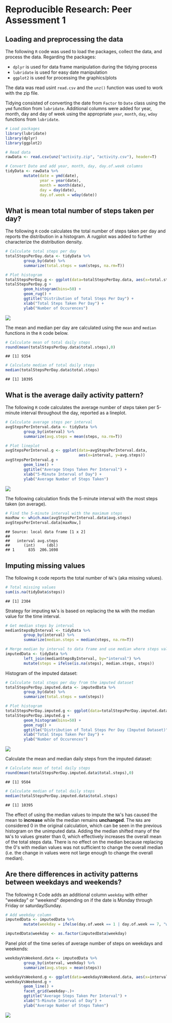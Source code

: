 # Reproducible Research: Peer Assessment 1



## Loading and preprocessing the data

The following `R` code was used to load the packages, collect the data, and process the data. Regarding the packages: 

* `dplyr` is used for data frame manipulation during the tidying process
* `lubridate` is used for easy date manipulation
* `ggplot2` is used for processing the graphics/plots

The data was read usint `read.csv` and the `unz()` function was used to work with the zip file.

Tidying consisted of converting the date from `Factor` to `Date` class using the `ymd` function from `lubridate`. Additional columns were added for year, month, day and day of week using the appropriate `year`, `month`, `day`, `wday` functions from `lubridate`.


```r
# Load packages
library(lubridate)
library(dplyr)
library(ggplot2)

# Read data
rawData <- read.csv(unz("activity.zip", "activity.csv"), header=T)

# Convert Date and add year, month, day, day.of.week columns
tidyData <- rawData %>%
        mutate(date = ymd(date),
               year = year(date),
               month = month(date),
               day = day(date),
               day.of.week = wday(date))
```


## What is mean total number of steps taken per day?

The following `R` code calculates the total number of steps taken per day and reports the distribution in a histogram. A rugplot was added to further characterize the distribution density.


```r
# Calculate total steps per day
totalStepsPerDay.data <- tidyData %>%
        group_by(date) %>%
        summarize(total.steps = sum(steps, na.rm=T))

# Plot histogram
totalStepsPerDay.g <- ggplot(data=totalStepsPerDay.data, aes(x=total.steps))
totalStepsPerDay.g +
        geom_histogram(bins=50) +
        geom_rug() +
        ggtitle("Distribution of Total Steps Per Day") +
        xlab("Total Steps Taken Per Day") +
        ylab("Number of Occurences")
```

![](PA1_template_files/figure-html/steps_per_day-1.png)<!-- -->

The mean and median per day are calculated using the `mean` and `median` functions in the `R` code below.


```r
# Calculate mean of total daily steps
round(mean(totalStepsPerDay.data$total.steps),0)
```

```
## [1] 9354
```


```r
# Calculate median of total daily steps
median(totalStepsPerDay.data$total.steps)
```

```
## [1] 10395
```


## What is the average daily activity pattern?

The following `R` code calculates the average number of steps taken per 5-minute interval throughout the day, reported as a lineplot. 


```r
# Calculate average steps per interval
avgStepsPerInterval.data <- tidyData %>%
        group_by(interval) %>%
        summarize(avg.steps = mean(steps, na.rm=T))

# Plot lineplot
avgStepsPerInterval.g <- ggplot(data=avgStepsPerInterval.data, 
                                aes(x=interval, y=avg.steps))
avgStepsPerInterval.g + 
        geom_line() + 
        ggtitle("Average Steps Taken Per Interval") +
        xlab("5-Minute Interval of Day") +
        ylab("Average Number of Steps Taken")
```

![](PA1_template_files/figure-html/avg_daily_activity-1.png)<!-- -->

The following calculation finds the 5-minute interval with the most steps taken (on average).


```r
# Find the 5-minute interval with the maximum steps
maxRow <- which.max(avgStepsPerInterval.data$avg.steps)
avgStepsPerInterval.data[maxRow,]
```

```
## Source: local data frame [1 x 2]
## 
##   interval avg.steps
##      (int)     (dbl)
## 1      835  206.1698
```

## Imputing missing values

The following `R` code reports the total number of `NA`'s (aka missing values).


```r
# Total missing values
sum(is.na(tidyData$steps))
```

```
## [1] 2304
```

Strategy for imputing `NA`'s is based on replacing the `NA` with the median value for the time interval. 


```r
# Get median steps by interval
medianStepsByInterval <- tidyData %>%
        group_by(interval) %>%
        summarize(median.steps = median(steps, na.rm=T))

# Merge median by interval to data frame and use median where steps values are NA
imputedData <- tidyData %>%
        left_join(medianStepsByInterval, by="interval") %>%
        mutate(steps = ifelse(is.na(steps), median.steps, steps))
```

Histogram of the imputed dataset:


```r
# Calculate total steps per day from the imputed dataset
totalStepsPerDay.imputed.data <- imputedData %>%
        group_by(date) %>%
        summarize(total.steps = sum(steps))

# Plot histogram
totalStepsPerDay.imputed.g <- ggplot(data=totalStepsPerDay.imputed.data, aes(x=total.steps))
totalStepsPerDay.imputed.g +
        geom_histogram(bins=50) +
        geom_rug() +
        ggtitle("Distribution of Total Steps Per Day (Imputed Dataset)") +
        xlab("Total Steps Taken Per Day") +
        ylab("Number of Occurences")
```

![](PA1_template_files/figure-html/steps_per_day_imputed-1.png)<!-- -->

Calculate the mean and median daily steps from the imputed dataset:


```r
# Calculate mean of total daily steps
round(mean(totalStepsPerDay.imputed.data$total.steps),0)
```

```
## [1] 9504
```


```r
# Calculate median of total daily steps
median(totalStepsPerDay.imputed.data$total.steps)
```

```
## [1] 10395
```

The effect of using the median values to impute the `NA`'s has caused the mean to __increase__ while the median remains __unchanged__. The `NA`s are considered 0 in the original calculation, which can be seen in the previous histogram on the unimputed data. Adding the median shifted many of the `NA`'s to values greater than 0, which effectively increases the overall mean of the total steps data. There is no effect on the median because replacing the 0's with median values was not sufficient to change the overall median (i.e. the change in values were not large enough to change the overall median).  

## Are there differences in activity patterns between weekdays and weekends?

The following `R` Code adds an additional column `weekday` with either "weekday" or "weekend" depending on if the date is Monday through Friday or saturday/Sunday.


```r
# Add weekday column
imputedData <- imputedData %>%
        mutate(weekday = ifelse(day.of.week == 1 | day.of.week == 7, "weekend","weekday"))

imputedData$weekday <- as.factor(imputedData$weekday)
```

Panel plot of the time series of average number of steps on weekdays and weekends:


```r
weekdayVsWeekend.data <- imputedData %>%
        group_by(interval, weekday) %>%
        summarize(avg.steps = mean(steps))

weekdayVsWeekend.g <- ggplot(data=weekdayVsWeekend.data, aes(x=interval, y=avg.steps))
weekdayVsWeekend.g +
        geom_line() + 
        facet_grid(weekday~.)+
        ggtitle("Average Steps Taken Per Interval") +
        xlab("5-Minute Interval of Day") +
        ylab("Average Number of Steps Taken")
```

![](PA1_template_files/figure-html/weekdays_vs_weekends-1.png)<!-- -->

